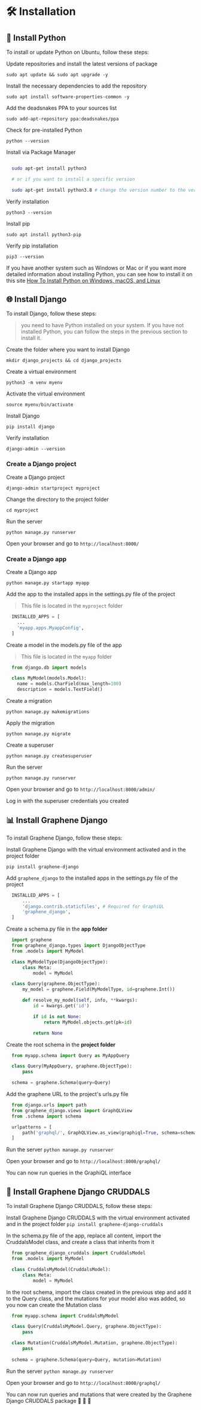# 🛠️ Installation

## 🐍 Install Python

To install or update Python on Ubuntu, follow these steps:

Update repositories and install the latest versions of package

`sudo apt update && sudo apt upgrade -y`

Install the necessary dependencies to add the repository

`sudo apt install software-properties-common -y`

Add the deadsnakes PPA to your sources list

`sudo add-apt-repository ppa:deadsnakes/ppa`

Check for pre-installed Python

`python --version`

Install via Package Manager

```bash

  sudo apt-get install python3

  # or if you want to install a specific version

  sudo apt-get install python3.8 # change the version number to the version you want to install

```

Verify installation

`python3 --version`

Install pip

`sudo apt install python3-pip`

Verify pip installation

`pip3 --version`

If you have another system such as Windows or Mac or if you want more detailed information about installing Python, you can see how to install it on this site [How To Install Python on Windows, macOS, and Linux](https://kinsta.com/knowledgebase/install-python/)

## 🌐 Install Django

To install Django, follow these steps:

> you need to have Python installed on your system. If you have not installed Python, you can follow the steps in the previous section to install it.

Create the folder where you want to install Django

`mkdir django_projects && cd django_projects`

Create a virtual environment

`python3 -m venv myenv`

Activate the virtual environment

`source myenv/bin/activate`

Install Django

`pip install django`

Verify installation

`django-admin --version`

###  Create a Django project

Create a Django project

`django-admin startproject myproject`

Change the directory to the project folder

`cd myproject`

Run the server

`python manage.py runserver`

Open your browser and go to `http://localhost:8000/`

###  Create a Django app

Create a Django app

`python manage.py startapp myapp`

Add the app to the installed apps in the settings.py file of the project

> This file is located in the `myproject` folder

```python
  INSTALLED_APPS = [
    ...
    'myapp.apps.MyappConfig',
  ]
```

Create a model in the models.py file of the app

> This file is located in the `myapp` folder

```python
  from django.db import models

  class MyModel(models.Model):
    name = models.CharField(max_length=100)
    description = models.TextField()
```

Create a migration

`python manage.py makemigrations`

Apply the migration

`python manage.py migrate`

Create a superuser

`python manage.py createsuperuser`

Run the server

`python manage.py runserver`

Open your browser and go to `http://localhost:8000/admin/`

Log in with the superuser credentials you created


## 📊 Install Graphene Django

To install Graphene Django, follow these steps:

Install Graphene Django with the virtual environment activated and in the project folder

`pip install graphene-django`

Add `graphene_django` to the installed apps in the settings.py file of the project
```python
  INSTALLED_APPS = [
      ...
      'django.contrib.staticfiles', # Required for GraphiQL
      'graphene_django',
  ]
```

Create a schema.py file in the **app folder**
```python
  import graphene
  from graphene_django.types import DjangoObjectType
  from .models import MyModel

  class MyModelType(DjangoObjectType):
      class Meta:
          model = MyModel

  class Query(graphene.ObjectType):
      my_model = graphene.Field(MyModelType, id=graphene.Int())

      def resolve_my_model(self, info, **kwargs):
          id = kwargs.get('id')

          if id is not None:
              return MyModel.objects.get(pk=id)

          return None
```

Create the root schema in the **project folder**
```python
  from myapp.schema import Query as MyAppQuery

  class Query(MyAppQuery, graphene.ObjectType):
      pass

  schema = graphene.Schema(query=Query)
```

Add the graphene URL to the project's urls.py file
```python
  from django.urls import path
  from graphene_django.views import GraphQLView
  from .schema import schema

  urlpatterns = [
      path('graphql/', GraphQLView.as_view(graphiql=True, schema=schema)),
  ]
```

Run the server
  `python manage.py runserver`

Open your browser and go to `http://localhost:8000/graphql/`

You can now run queries in the GraphiQL interface


##   🔧 Install Graphene Django CRUDDALS

To install Graphene Django CRUDDALS, follow these steps:

Install Graphene Django CRUDDALS with the virtual environment activated and in the project folder
  `pip install graphene-django-cruddals`

In the schema.py file of the app, replace all content, import the CruddalsModel class, and create a class that 
inherits from it
```python
  from graphene_django_cruddals import CruddalsModel
  from .models import MyModel

  class CruddalsMyModel(CruddalsModel):
      class Meta:
          model = MyModel
```

In the root schema, import the class created in the previous step and add it to the Query class, and the 
mutations for your model also was added, so you now can create the Mutation class
```python
  from myapp.schema import CruddalsMyModel

  class Query(CruddalsMyModel.Query, graphene.ObjectType):
      pass

  class Mutation(CruddalsMyModel.Mutation, graphene.ObjectType):
      pass
  
  schema = graphene.Schema(query=Query, mutation=Mutation)
```

Run the server
  `python manage.py runserver`

Open your browser and go to `http://localhost:8000/graphql/`

You can now run queries and mutations that were created by the Graphene Django CRUDDALS package 🎉 🎊 🥳

